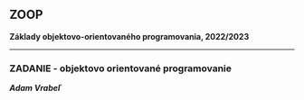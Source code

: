 ## ZOOP
**Základy objektovo-orientovaného programovania, 2022/2023**

-------


### ZADANIE - objektovo orientované programovanie

***Adam Vrabeľ***